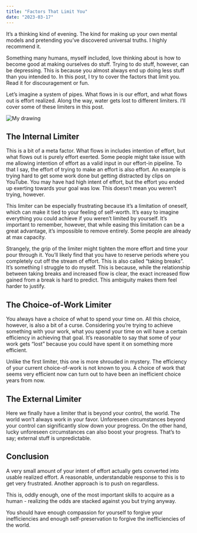 ```yaml
---
title: "Factors That Limit You"
date: "2023-03-17"
---
```


It’s a thinking kind of evening. The kind for making up your own mental models and pretending you’ve discovered universal truths. I highly recommend it.

Something many humans, myself included, love thinking about is how to become good at making ourselves do stuff. Trying to do stuff, however, can be depressing. This is because you almost always end up doing less stuff than you intended to. In this post, I try to cover the factors that limit you. Read it for discouragement or fun.

Let’s imagine a system of pipes. What flows in is our effort, and what flows out is effort realized. Along the way, water gets lost to different limiters. I’ll cover some of these limiters in this post.

![My drawing](/images/reasons-to-discourage/drawing.jpeg)

## The Internal Limiter

This is a bit of a meta factor. What flows in includes intention of effort, but what flows out is purely effort exerted. Some people might take issue with me allowing intention of effort as a valid input in our effort-in pipeline. To that I say, the effort of trying to make an effort is also effort. An example is trying hard to get some work done but getting distracted by clips on YouTube. You may have had high intent of effort, but the effort you ended up exerting towards your goal was low. This doesn’t mean you weren’t trying, however.

This limiter can be especially frustrating because it’s a limitation of oneself, which can make it tied to your feeling of self-worth. It’s easy to imagine everything you could achieve if you weren’t limited by yourself. It’s important to remember, however, that while easing this limitation can be a great advantage, it’s impossible to remove entirely. Some people are already at max capacity.

Strangely, the grip of the limiter might tighten the more effort and time your pour through it. You’ll likely find that you have to reserve periods where you completely cut off the stream of effort. This is also called “taking breaks”. It’s something I struggle to do myself. This is because, while the relationship between taking breaks and increased flow is clear, the exact increased flow gained from a break is hard to predict. This ambiguity makes them feel harder to justify.

## The Choice-of-Work Limiter

You always have a choice of what to spend your time on. All this choice, however, is also a bit of a curse. Considering you’re trying to achieve something with your work, what you spend your time on will have a certain efficiency in achieving that goal. It’s reasonable to say that some of your work gets “lost” because you could have spent it on something more efficient.

Unlike the first limiter, this one is more shrouded in mystery. The efficiency of your current choice-of-work is not known to you. A choice of work that seems very efficient now can turn out to have been an inefficient choice years from now.

## The External Limiter

Here we finally have a limiter that is beyond your control, the world. The world won’t always work in your favor. Unforeseen circumstances beyond your control can significantly slow down your progress. On the other hand, lucky unforeseen circumstances can also boost your progress. That’s to say; external stuff is unpredictable.

## Conclusion

A very small amount of your intent of effort actually gets converted into usable realized effort. A reasonable, understandable response to this is to get very frustrated. Another approach is to push on regardless.

This is, oddly enough, one of the most important skills to acquire as a human - realizing the odds are stacked against you but trying anyway.

You should have enough compassion for yourself to forgive your inefficiencies and enough self-preservation to forgive the inefficiencies of the world.
